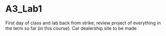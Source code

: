 # A3_Lab1
First day of class and lab back from strike, review project of everything in the term so far (in this course).
Car dealership site to be made

